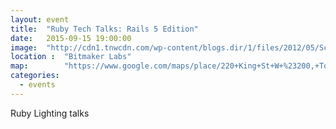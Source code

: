 ```yaml
---
layout: event
title:  "Ruby Tech Talks: Rails 5 Edition"
date:   2015-09-15 19:00:00
image:  "http://cdn1.tnwcdn.com/wp-content/blogs.dir/1/files/2012/05/Screen-Shot-2012-05-13-at-10.31.13-PM.png"
location :  "Bitmaker Labs"
map:        "https://www.google.com/maps/place/220+King+St+W+%23200,+Toronto,+ON+M5V+3M2,+Canada/@43.6472849,-79.3870757,17z/data=!3m1!4b1!4m2!3m1!1s0x882b34d17621bc11:0x1bee500bc444b72f?hl=en"
categories:
  - events
---
```

Ruby Lighting talks
